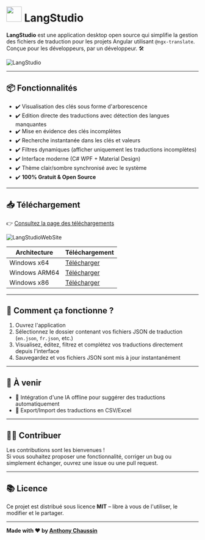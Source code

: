 # <img src="https://github.com/user-attachments/assets/5ce46e41-9e6b-4f25-8d4c-2ec4c15973f8" width="40" height="40"> LangStudio 

**LangStudio** est une application desktop open source qui simplifie la gestion des fichiers de traduction pour les projets Angular utilisant `@ngx-translate`.  
Conçue pour les développeurs, par un développeur. 🛠️  

![LangStudio](https://github.com/user-attachments/assets/8c66c249-b6e2-49b3-a1d3-f02e049e6aa5)

---

## 📦 Fonctionnalités  

- ✔️ Visualisation des clés sous forme d'arborescence  
- ✔️ Edition directe des traductions avec détection des langues manquantes  
- ✔️ Mise en évidence des clés incomplètes  
- ✔️ Recherche instantanée dans les clés et valeurs  
- ✔️ Filtres dynamiques (afficher uniquement les traductions incomplètes)  
- ✔️ Interface moderne (C# WPF + Material Design)  
- ✔️ Thème clair/sombre synchronisé avec le système  
- ✔️ **100% Gratuit & Open Source**  

---

## 📥 Téléchargement  

👉 [Consultez la page des téléchargements](http://vps-1dc2aeb1.vps.ovh.net/LangStudio/)

![LangStudioWebSite](https://github.com/user-attachments/assets/d3fd154a-734e-4115-a719-a199375481c0)

| Architecture | Téléchargement          |
|--------------|-------------------------|
| Windows x64  | [Télécharger](http://vps-1dc2aeb1.vps.ovh.net/LangStudio/win-x64) |
| Windows ARM64| [Télécharger](http://vps-1dc2aeb1.vps.ovh.net/LangStudio/win-arm64) |
| Windows x86  | [Télécharger](http://vps-1dc2aeb1.vps.ovh.net/LangStudio/win-x86) |

---

## 🚀 Comment ça fonctionne ?  

1. Ouvrez l'application  
2. Sélectionnez le dossier contenant vos fichiers JSON de traduction (`en.json`, `fr.json`, etc.)  
3. Visualisez, éditez, filtrez et complétez vos traductions directement depuis l'interface  
4. Sauvegardez et vos fichiers JSON sont mis à jour instantanément  

---

## 🎯 À venir  

- 🤖 Intégration d'une IA offline pour suggérer des traductions automatiquement  
- 📄 Export/Import des traductions en CSV/Excel

---

## 👨‍💻 Contribuer  

Les contributions sont les bienvenues !  
Si vous souhaitez proposer une fonctionnalité, corriger un bug ou simplement échanger, ouvrez une issue ou une pull request.

---

## 📚 Licence  

Ce projet est distribué sous licence **MIT** – libre à vous de l'utiliser, le modifier et le partager.  

---

**Made with ❤️ by [Anthony Chaussin](https://www.linkedin.com/in/anthonychaussin/)**  
